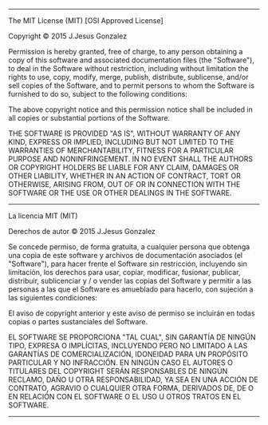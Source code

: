*******************************************************************************
The MIT License (MIT)
[OSI Approved License]


Copyright © 2015 J.Jesus Gonzalez

Permission is hereby granted, free of charge, to any person obtaining a copy
of this software and associated documentation files (the "Software"), to deal
in the Software without restriction, including without limitation the rights
to use, copy, modify, merge, publish, distribute, sublicense, and/or sell
copies of the Software, and to permit persons to whom the Software is
furnished to do so, subject to the following conditions:

The above copyright notice and this permission notice shall be included in
all copies or substantial portions of the Software.

THE SOFTWARE IS PROVIDED "AS IS", WITHOUT WARRANTY OF ANY KIND, EXPRESS OR
IMPLIED, INCLUDING BUT NOT LIMITED TO THE WARRANTIES OF MERCHANTABILITY,
FITNESS FOR A PARTICULAR PURPOSE AND NONINFRINGEMENT. IN NO EVENT SHALL THE
AUTHORS OR COPYRIGHT HOLDERS BE LIABLE FOR ANY CLAIM, DAMAGES OR OTHER
LIABILITY, WHETHER IN AN ACTION OF CONTRACT, TORT OR OTHERWISE, ARISING FROM,
OUT OF OR IN CONNECTION WITH THE SOFTWARE OR THE USE OR OTHER DEALINGS IN
THE SOFTWARE.


**********************************************************************************


La licencia MIT (MIT)



Derechos de autor ©  2015 J.Jesus Gonzalez

Se concede permiso, de forma gratuita, a cualquier persona que obtenga una copia
de este software y archivos de documentación asociados (el "Software"), para hacer frente
el Software sin restricción, incluyendo sin limitación, los derechos
para usar, copiar, modificar, fusionar, publicar, distribuir, sublicenciar y / o vender
las copias del Software y permitir a las personas a las que el Software es
amueblado para hacerlo, con sujeción a las siguientes condiciones:

El aviso de copyright anterior y este aviso de permiso se incluirán en todas
copias o partes sustanciales del Software.

EL SOFTWARE SE PROPORCIONA "TAL CUAL", SIN GARANTÍA DE NINGÚN TIPO, EXPRESA O
IMPLÍCITAS, INCLUYENDO PERO NO LIMITADO A LAS GARANTÍAS DE COMERCIALIZACIÓN,
IDONEIDAD PARA UN PROPÓSITO PARTICULAR Y NO INFRACCIÓN. EN NINGÚN CASO EL
AUTORES O TITULARES DEL COPYRIGHT SERÁN RESPONSABLES DE NINGÚN RECLAMO, DAÑO U OTRA
RESPONSABILIDAD, YA SEA EN UNA ACCIÓN DE CONTRATO, AGRAVIO O CUALQUIER OTRA FORMA, DERIVADOS DE,
DE O EN RELACIÓN CON EL SOFTWARE O EL USO U OTROS TRATOS EN EL
SOFTWARE.

**********************************************************************************